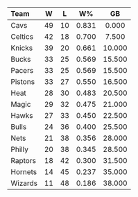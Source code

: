 | Team                             |  W  |  L  |  W%   |   GB   |
|:---------------------------------|:---:|:---:|:-----:|:------:|
| [](/r/clevelandcavs) Cavs        | 49  | 10  | 0.831 | 0.000  |
| [](/r/bostonceltics) Celtics     | 42  | 18  | 0.700 | 7.500  |
| [](/r/nyknicks) Knicks           | 39  | 20  | 0.661 | 10.000 |
| [](/r/mkebucks) Bucks            | 33  | 25  | 0.569 | 15.500 |
| [](/r/pacers) Pacers             | 33  | 25  | 0.569 | 15.500 |
| [](/r/detroitpistons) Pistons    | 33  | 27  | 0.550 | 16.500 |
| [](/r/heat) Heat                 | 28  | 30  | 0.483 | 20.500 |
| [](/r/orlandomagic) Magic        | 29  | 32  | 0.475 | 21.000 |
| [](/r/atlantahawks) Hawks        | 27  | 33  | 0.450 | 22.500 |
| [](/r/chicagobulls) Bulls        | 24  | 36  | 0.400 | 25.500 |
| [](/r/gonets) Nets               | 21  | 38  | 0.356 | 28.000 |
| [](/r/sixers) Philly             | 20  | 38  | 0.345 | 28.500 |
| [](/r/torontoraptors) Raptors    | 18  | 42  | 0.300 | 31.500 |
| [](/r/charlottehornets) Hornets  | 14  | 45  | 0.237 | 35.000 |
| [](/r/washingtonwizards) Wizards | 11  | 48  | 0.186 | 38.000 |